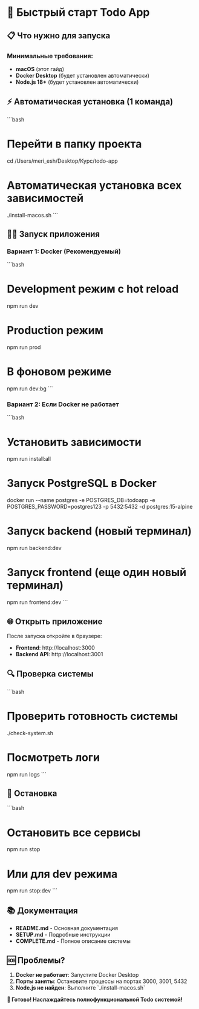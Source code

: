 # 🚀 Быстрый старт Todo App

## 📋 Что нужно для запуска

### Минимальные требования:
- **macOS** (этот гайд)
- **Docker Desktop** (будет установлен автоматически)
- **Node.js 18+** (будет установлен автоматически)

## ⚡ Автоматическая установка (1 команда)

\`\`\`bash
# Перейти в папку проекта
cd /Users/meri_esh/Desktop/Курс/todo-app

# Автоматическая установка всех зависимостей
./install-macos.sh
\`\`\`

## 🏃‍♂️ Запуск приложения

### Вариант 1: Docker (Рекомендуемый)
\`\`\`bash
# Development режим с hot reload
npm run dev

# Production режим  
npm run prod

# В фоновом режиме
npm run dev:bg
\`\`\`

### Вариант 2: Если Docker не работает
\`\`\`bash
# Установить зависимости
npm run install:all

# Запуск PostgreSQL в Docker
docker run --name postgres -e POSTGRES_DB=todoapp -e POSTGRES_PASSWORD=postgres123 -p 5432:5432 -d postgres:15-alpine

# Запуск backend (новый терминал)
npm run backend:dev

# Запуск frontend (еще один новый терминал)  
npm run frontend:dev
\`\`\`

## 🌐 Открыть приложение

После запуска откройте в браузере:
- **Frontend**: http://localhost:3000
- **Backend API**: http://localhost:3001

## 🔍 Проверка системы

\`\`\`bash
# Проверить готовность системы
./check-system.sh

# Посмотреть логи
npm run logs
\`\`\`

## 🛑 Остановка

\`\`\`bash
# Остановить все сервисы
npm run stop

# Или для dev режима
npm run stop:dev
\`\`\`

## 📚 Документация

- **README.md** - Основная документация
- **SETUP.md** - Подробные инструкции
- **COMPLETE.md** - Полное описание системы

## 🆘 Проблемы?

1. **Docker не работает**: Запустите Docker Desktop
2. **Порты заняты**: Остановите процессы на портах 3000, 3001, 5432
3. **Node.js не найден**: Выполните \`./install-macos.sh\`

**🎉 Готово! Наслаждайтесь полнофункциональной Todo системой!**
